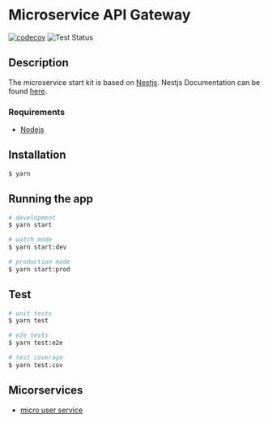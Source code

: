 # Microservice API Gateway
[![codecov](https://codecov.io/gh/Cars45/micro-api-gateway/branch/develop/graph/badge.svg?token=CPMAUIQRZA)](https://codecov.io/gh/Cars45/micro-api-gateway) ![Test Status](https://github.com/Cars45/micro-api-gateway/workflows/Test%20Status/badge.svg)


## Description
The  microservice start kit is based on [Nestjs](https://github.com/nestjs/nest). Nestjs Documentation can be found [here](https://docs.nestjs.com/).

### Requirements
- [Nodejs](https://nodejs.org/en/download/current/)

## Installation

```bash
$ yarn
```

## Running the app

```bash
# development
$ yarn start

# watch mode
$ yarn start:dev

# production mode
$ yarn start:prod
```

## Test

```bash
# unit tests
$ yarn test

# e2e tests
$ yarn test:e2e

# test coverage
$ yarn test:cov
```

## Micorservices
- [micro user service](#)
